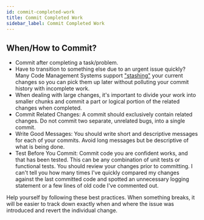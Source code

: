 ```yaml
---
id: commit-completed-work
title: Commit Completed Work
sidebar_label: Commit Completed Work
---
```


## When/How to Commit?
- Commit after completing a task/problem.
- Have to transition to something else due to an urgent issue quickly? Many Code Management Systems support ["stashing"](#stashing) your current changes so you can pick them up later without polluting your commit history with incomplete work.
- When dealing with large changes, it's important to divide your work into smaller chunks and commit a part or logical portion of the related changes when completed.
- Commit Related Changes: A commit should exclusively contain related changes. Do not commit two separate, unrelated bugs, into a single commit.
- Write Good Messages: You should write short and descriptive messages for each of your commits. Avoid long messages but be descriptive of what is being done.
- Test Before You Commit: Commit code you are confident works, and that has been tested. This can be any combination of unit tests or functional tests. You should review your changes prior to committing. I can't tell you how many times I've quickly compared my changes against the last committed code and spotted an unnecessary logging statement or a few lines of old code I've commented out.

Help yourself by following these best practices. When something breaks, it will be easier to track down exactly when and where the issue was introduced and revert the individual change.
